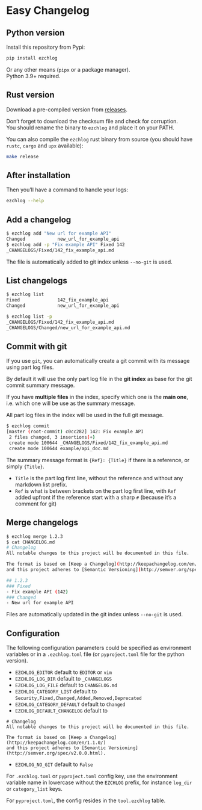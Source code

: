 Easy Changelog
==============

Python version
--------------

Install this repository from Pypi:
```sh
pip install ezchlog
```
Or any other means (`pipx` or a package manager).  
Python 3.9+ required.

Rust version
------------

Download a pre-compiled version from [releases](https://gitlab.com/jrdasm/ezchlog/-/releases).

Don’t forget to download the checksum file and check for corruption.  
You should rename the binary to `ezchlog` and place it on your PATH.

You can also compile the `ezchlog` rust binary from source (you should have `rustc`, `cargo` and `upx` available):
```sh
make release
```

After installation
------------------

Then you’ll have a command to handle your logs:
```sh
ezchlog --help
```

Add a changelog
---------------

```sh
$ ezchlog add "New url for example API"
Changed            new_url_for_example_api
$ ezchlog add -p "Fix example API" Fixed 142
_CHANGELOGS/Fixed/142_fix_example_api.md
```

The file is automatically added to git index unless `--no-git` is used.

List changelogs
---------------

```sh
$ ezchlog list
Fixed              142_fix_example_api
Changed            new_url_for_example_api
```

```sh
$ ezchlog list -p
_CHANGELOGS/Fixed/142_fix_example_api.md
_CHANGELOGS/Changed/new_url_for_example_api.md
```

Commit with git
---------------

If you use `git`, you can automatically create a git commit with its message using part log files.

By default it will use the only part log file in the **git index** as base for the git commit summary message.

If you have **multiple files** in the index, specify which one is the **main one**, i.e. which one will be use as the summary message.

All part log files in the index will be used in the full git message.

```sh
$ ezchlog commit
[master (root-commit) c0cc282] 142: Fix example API
 2 files changed, 3 insertions(+)
 create mode 100644 _CHANGELOGS/Fixed/142_fix_example_api.md
 create mode 100644 example/api_doc.md
```

The summary message format is `{Ref}: {Title}` if there is a reference, or simply `{Title}`.

- `Title` is the part log first line, without the reference and without any markdown list prefix.
- `Ref` is what is between brackets on the part log first line, with `Ref ` added upfront if the reference start with a sharp `#` (because it’s a comment for git)

Merge changelogs
----------------

```sh
$ ezchlog merge 1.2.3
$ cat CHANGELOG.md
# Changelog
All notable changes to this project will be documented in this file.

The format is based on [Keep a Changelog](http://keepachangelog.com/en/1.1.0/)
and this project adheres to [Semantic Versioning](http://semver.org/spec/v2.0.0.html).

## 1.2.3
### Fixed
- Fix example API (142)
### Changed
- New url for example API
```

Files are automatically updated in the git index unless `--no-git` is used.

Configuration
-------------

The following configuration parameters could be specified as environment variables or in a `.ezchlog.toml` file (or `pyproject.toml` file for the python version).

- `EZCHLOG_EDITOR` default to `EDITOR` or `vim`
- `EZCHLOG_LOG_DIR` default to `_CHANGELOGS`
- `EZCHLOG_LOG_FILE` default to `CHANGELOG.md`
- `EZCHLOG_CATEGORY_LIST` default to `Security,Fixed,Changed,Added,Removed,Deprecated`
- `EZCHLOG_CATEGORY_DEFAULT` default to `Changed`
- `EZCHLOG_DEFAULT_CHANGELOG` default to  
```
# Changelog
All notable changes to this project will be documented in this file.

The format is based on [Keep a Changelog](http://keepachangelog.com/en/1.1.0/)
and this project adheres to [Semantic Versioning](http://semver.org/spec/v2.0.0.html).
```
- `EZCHLOG_NO_GIT` default to `False`

For `.ezchlog.toml` or `pyproject.toml` config key, use the environment variable name in lowercase without the `EZCHLOG` prefix, for instance `log_dir` or `category_list` keys.

For `pyproject.toml`, the config resides in the `tool.ezchlog` table.
